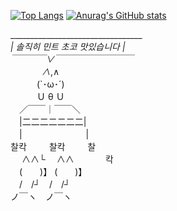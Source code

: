 [![Top Langs](https://github-readme-stats.vercel.app/api/top-langs/?username=MainUps&layout=donut-vertical)](https://github.com/MainUps/github-readme-stats)
[![Anurag's GitHub stats](https://github-readme-stats.vercel.app/api?username=MainUps)](https://github.com/MainUps/github-readme-stats)


__________________________________<br/>
| 솔직히 민트 초코 맛있습니다 |<br/>
￣￣￣￣∨￣￣￣￣￣￣￣￣￣<br/>
    　　 ∧_,∧<br/>
　　　(`･ω･´)<br/>
　　　Ｕ θ Ｕ<br/>
　／￣￣｜￣￣＼<br/>
 |二二二二二二二|<br/>
 |　　　 　 　 |<br/>
찰칵         찰칵     찰<br/>
   ∧∧└ 　∧∧        칵<br/>
  　(　　)】 (　　)】<br/>
　/　/┘　/　/┘<br/>
ノ￣ヽ　ノ￣ヽ<br/>

